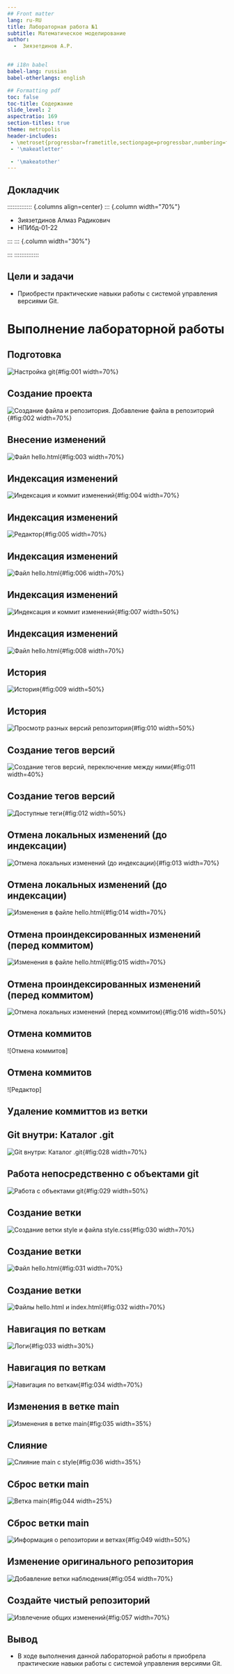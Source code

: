 ```yaml
---
## Front matter
lang: ru-RU
title: Лабораторная работа №1
subtitle: Математическое моделирование 
author:
  -  Зиязетдинов А.Р.


## i18n babel
babel-lang: russian
babel-otherlangs: english

## Formatting pdf
toc: false
toc-title: Содержание
slide_level: 2
aspectratio: 169
section-titles: true
theme: metropolis
header-includes:
 - \metroset{progressbar=frametitle,sectionpage=progressbar,numbering=fraction}
 - '\makeatletter'

 - '\makeatother'
---
```


## Докладчик

:::::::::::::: {.columns align=center}
::: {.column width="70%"}

  * Зиязетдинов Алмаз Радикович
  * НПИбд-01-22
 

:::
::: {.column width="30%"}


:::
::::::::::::::

## Цели и задачи

- Приобрести практические навыки работы с системой управления версиями Git.

# Выполнение лабораторной работы

## Подготовка

![Настройка git](image/1.png){#fig:001 width=70%}

## Создание проекта

![Создание файла и репозитория. Добавление файла в репозиторий](image/2.png){#fig:002 width=70%}

## Внесение изменений

![Файл hello.html](image/3.png){#fig:003 width=70%}

## Индексация изменений

![Индексация и коммит изменений](image/4.png){#fig:004 width=70%}

## Индексация изменений

![Редактор](image/5.png){#fig:005 width=70%}

## Индексация изменений

![Файл hello.html](image/6.png){#fig:006 width=70%}

## Индексация изменений

![Индексация и коммит изменений](image/7.png){#fig:007 width=50%}

## Индексация изменений

![Файл hello.html](image/8.png){#fig:008 width=70%}

## История

![История](image/9.png){#fig:009 width=50%}

## История

![Просмотр разных версий репозитория](image/10.png){#fig:010 width=50%}

## Создание тегов версий

![Создание тегов версий, переключение между ними](image/11.png){#fig:011 width=40%}

## Создание тегов версий

![Доступные теги](image/12.png){#fig:012 width=50%}

## Отмена локальных изменений (до индексации)

![Отмена локальных изменений (до индексации)](image/13.png){#fig:013 width=70%}

## Отмена локальных изменений (до индексации)

![Изменения в файле hello.html](image/14.png){#fig:014 width=70%}

## Отмена проиндексированных изменений (перед коммитом)

![Изменения в файле hello.html](image/15.png){#fig:015 width=70%}

## Отмена проиндексированных изменений (перед коммитом)

![Отмена локальных изменений (перед коммитом)](image/16.png){#fig:016 width=50%}

## Отмена коммитов

![Отмена коммитов]

## Отмена коммитов

![Редактор]

## Удаление коммиттов из ветки







## Git внутри: Каталог .git

![Git внутри: Каталог .git](image/28.png){#fig:028 width=70%}

## Работа непосредственно с объектами git

![Работа с объектами git](image/29.png){#fig:029 width=50%}


## Создание ветки

![Создание ветки style и файла style.css](image/30.png){#fig:030 width=70%}

## Создание ветки

![Файл hello.html](image/31.png){#fig:031 width=70%}

## Создание ветки

![Файлы hello.html и index.html](image/32.png){#fig:032 width=70%}

## Навигация по веткам

![Логи](image/33.png){#fig:033 width=30%}

## Навигация по веткам

![Навигация по веткам](image/34.png){#fig:034 width=70%}

## Изменения в ветке main

![Изменения в ветке main](image/35.png){#fig:035 width=35%}

## Слияние

![Слияние main с style](image/36.png){#fig:036 width=35%}


## Сброс ветки main

![Ветка main](image/44.png){#fig:044 width=25%}

## Сброс ветки main



![Информация о репозитории и ветках](image/49.png){#fig:049 width=50%}

## Изменение оригинального репозитория



![Добавление ветки наблюдения](image/54.png){#fig:054 width=70%}

## Создайте чистый репозиторий


![Извлечение общих изменений](image/57.png){#fig:057 width=70%}

## Вывод

- В ходе выполнения данной лабораторной работы я приобрела практические навыки работы с системой управления версиями Git.